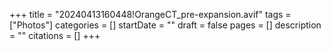 +++
title = "20240413160448!OrangeCT_pre-expansion.avif"
tags = ["Photos"]
categories = []
startDate = ""
draft = false
pages = []
description = ""
citations = []
+++
